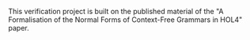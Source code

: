 This verification project is built on the published material of the "A Formalisation of the Normal Forms of Context-Free Grammars in HOL4" paper.
